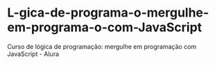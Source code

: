 # L-gica-de-programa-o-mergulhe-em-programa-o-com-JavaScript
Curso de lógica de programação: mergulhe em programação com JavaScript - Alura
